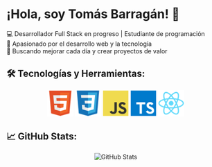 # ¡Hola, soy Tomás Barragán! 👋

💻 Desarrollador Full Stack en progreso | Estudiante de programación  
🎯 Apasionado por el desarrollo web y la tecnología  
🚀 Buscando mejorar cada día y crear proyectos de valor  

## 🛠️ Tecnologías y Herramientas:
<p align="center">
  <img src="https://raw.githubusercontent.com/devicons/devicon/master/icons/html5/html5-original.svg" height="60" alt="HTML5" style="animation: bounce 2s infinite;"/>
  <img src="https://raw.githubusercontent.com/devicons/devicon/master/icons/css3/css3-original.svg" height="60" alt="CSS3" style="animation: bounce 2s infinite;"/>
  <img src="https://raw.githubusercontent.com/devicons/devicon/master/icons/javascript/javascript-original.svg" height="60" alt="JavaScript" style="animation: bounce 2s infinite;"/>
  <img src="https://raw.githubusercontent.com/devicons/devicon/master/icons/typescript/typescript-original.svg" height="60" alt="TypeScript" style="animation: bounce 2s infinite;"/>
  <img src="https://raw.githubusercontent.com/devicons/devicon/master/icons/react/react-original.svg" height="60" alt="React" style="animation: bounce 2s infinite;"/>
</p>

## 📈 GitHub Stats:
<p align="center">
  <img src="https://github-readme-stats.vercel.app/api?username=TomasBarragan&show_icons=true&theme=radical" alt="GitHub Stats"/>
</p>
